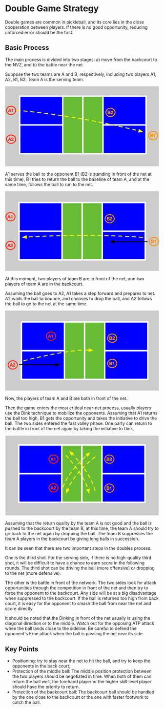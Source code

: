 # Double Game Strategy

Double games are common in pickleball, and its core lies in the close cooperation between players. If there is no good opportunity, reducing unforced error should be the first.

## Basic Process

The main process is divided into two stages: a) move from the backcourt to the NVZ, and b) the battle near the net.

Suppose the two teams are A and B, respectively, including two players A1, A2, B1, B2. Team A is the serving team.

![Double Serve](_images/double-serve.png)

A1 serves the ball to the opponent B1 (B2 is standing in front of the net at this time), B1 tries to return the ball to the baseline of team A, and at the same time, follows the ball to run to the net.

![Double Receive](_images/double-return.png)

At this moment, two players of team B are in front of the net, and two players of team A are in the backcourt.

Assuming the ball goes to A2, A1 takes a step forward and prepares to net. A2 waits the ball to bounce, and chooses to drop the ball, and A2 follows the ball to go to the net at the same time.

![Double Drop](_images/double-drop.png)

Now, the players of team A and B are both in front of the net.

Then the game enters the most critical near-net process, usually players use the Dink technique to mobilize the opponents. Assuming that A1 returns the ball too high, B1 gets the opportunity and takes the initiative to drive the ball. The two sides entered the fast volley phase. One party can return to the battle in front of the net again by taking the initiative to Dink.

![Double Dink](_images/double-dink.png)

Assuming that the return quality by the team A is not good and the ball is pushed to the backcourt by the team B, at this time, the team A should try to go back to the net again by dropping the ball. The team B suppresses the team A players in the backcourt by giving long balls in succession.

It can be seen that there are two important steps in the doubles process.

One is the third shot. For the serving side, if there is no high-quality third shot, it will be difficult to have a chance to earn score in the following rounds. The third shot can be driving the ball (more offensive) or dropping to the net (more defensive).

The other is the battle in front of the network. The two sides look for attack opportunities through the competition in front of the net and then try to force the opponent to the backcourt. Any side will be at a big disadvantage when suppressed to the backcourt. If the ball is returned too high from back court, it is easy for the opponent to smash the ball from near the net and score directly.

It should be noted that the Dinking in front of the net usually is using the diagonal direction or to the middle. Watch out for the opposing ATP attack when the ball lands close to the sideline. Be careful to defend the opponent's Erne attack when the ball is passing the net near its side.

## Key Points

* Positioning: try to stay near the net to hit the ball, and try to keep the opponents in the back court;
* Protection of the middle ball: The middle position protection between the two players should be negotiated in time. When both of them can return the ball well, the forehand player or the higher skill level player should have the priority to return.
* Protection of the backcourt ball: The backcourt ball should be handled by the one close to the backcourt or the one with faster footwork to catch the ball.
